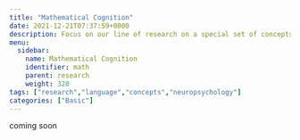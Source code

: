 ```yaml
---
title: "Mathematical Cognition"
date: 2021-12-21T07:37:59+0000
description: Focus on our line of research on a special set of concepts - math ones.
menu:
  sidebar:
    name: Mathematical Cognition
    identifier: math
    parent: research
    weight: 320
tags: ["research","language","concepts","neuropsychology"]
categories: ["Basic"]
---
```


coming soon